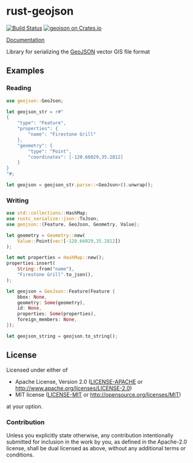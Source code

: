 rust-geojson
============

[![Build Status](https://travis-ci.org/georust/rust-geojson.svg)](https://travis-ci.org/georust/rust-geojson)
[![geojson on Crates.io](https://meritbadge.herokuapp.com/geojson)](https://crates.io/crates/geojson)

[Documentation](https://docs.rs/geojson/)

Library for serializing the [GeoJSON](http://geojson.org) vector GIS file format

## Examples

### Reading

```rust
use geojson::GeoJson;

let geojson_str = r#"
{
    "type": "Feature",
    "properties": {
        "name": "Firestone Grill"
    },
    "geometry": {
        "type": "Point",
        "coordinates": [-120.66029,35.2812]
    }
}
"#;

let geojson = geojson_str.parse::<GeoJson>().unwrap();
```

### Writing

```rust
use std::collections::HashMap;
use rustc_serialize::json::ToJson;
use geojson::{Feature, GeoJson, Geometry, Value};

let geometry = Geometry::new(
    Value::Point(vec![-120.66029,35.2812])
);

let mut properties = HashMap::new();
properties.insert(
    String::from("name"),
    "Firestone Grill".to_json(),
);

let geojson = GeoJson::Feature(Feature {
    bbox: None,
    geometry: Some(geometry),
    id: None,
    properties: Some(properties),
    foreign_members: None,
});

let geojson_string = geojson.to_string();
```

## License

Licensed under either of

 * Apache License, Version 2.0 ([LICENSE-APACHE](LICENSE-APACHE) or http://www.apache.org/licenses/LICENSE-2.0)
 * MIT license ([LICENSE-MIT](LICENSE-MIT) or http://opensource.org/licenses/MIT)

at your option.

### Contribution

Unless you explicitly state otherwise, any contribution intentionally submitted
for inclusion in the work by you, as defined in the Apache-2.0 license, shall be dual licensed as above, without any
additional terms or conditions.
